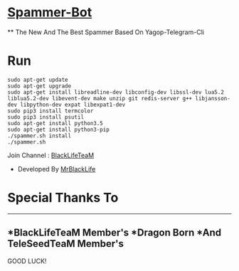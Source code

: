 # [Spammer-Bot](Https://t.me/BlackLifeTM)
** The New And The Best Spammer Based On Yagop-Telegram-Cli
# Run
```
sudo apt-get update
sudo apt-get upgrade
sudo apt-get install libreadline-dev libconfig-dev libssl-dev lua5.2 liblua5.2-dev libevent-dev make unzip git redis-server g++ libjansson-dev libpython-dev expat libexpat1-dev
sudo pip3 install termcolor
sudo pip3 install psutil
sudo apt-get install python3.5
sudo apt-get install python3-pip
./spammer.sh install
./spammer.sh
```
Join Channel : [BlackLifeTeaM](https://t.me/BlackLifeTM)
* Developed By [MrBlackLife](https://t.me/MrBlackLife)
# Special Thanks To 
 ------------------------
*BlackLifeTeaM Member's
*Dragon Born
*And TeleSeedTeaM Member's
---------------------------
GOOD LUCK!
